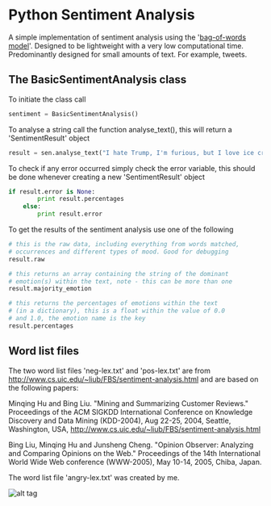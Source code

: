 # Python Sentiment Analysis
A simple implementation of sentiment analysis using the '[bag-of-words model](https://en.wikipedia.org/wiki/Bag-of-words_model)'. Designed to be lightweight with a very low computational time. Predominantly designed for small amounts of text. For example, tweets.

## The BasicSentimentAnalysis class
To initiate the class call
```python
sentiment = BasicSentimentAnalysis()
```
To analyse a string call the function analyse_text(), this will return a 'SentimentResult' object
```python
result = sen.analyse_text("I hate Trump, I'm furious, but I love ice cream.")
```
To check if any error occurred simply check the error variable, this should be done whenever creating a new 'SentimentResult' object
```python
if result.error is None:
        print result.percentages
    else:
        print result.error
```
To get the results of the sentiment analysis use one of the following
```python
# this is the raw data, including everything from words matched, 
# occurrences and different types of mood. Good for debugging
result.raw

# this returns an array containing the string of the dominant 
# emotion(s) within the text, note - this can be more than one
result.majority_emotion

# this returns the percentages of emotions within the text 
# (in a dictionary), this is a float within the value of 0.0 
# and 1.0, the emotion name is the key
result.percentages
```

## Word list files
The two word list files 'neg-lex.txt' and 'pos-lex.txt' are from http://www.cs.uic.edu/~liub/FBS/sentiment-analysis.html and are based on the following papers:

Minqing Hu and Bing Liu. "Mining and Summarizing Customer Reviews." Proceedings of the ACM SIGKDD International Conference on Knowledge Discovery and Data Mining (KDD-2004), Aug 22-25, 2004, Seattle, Washington, USA,
http://www.cs.uic.edu/~liub/FBS/sentiment-analysis.html

Bing Liu, Minqing Hu and Junsheng Cheng. "Opinion Observer: Analyzing 
and Comparing Opinions on the Web." Proceedings of the 14th 
International World Wide Web conference (WWW-2005), May 10-14, 
2005, Chiba, Japan.

The word list file 'angry-lex.txt' was created by me.

![alt tag](https://joemcalister.com/img/git/logo.png)